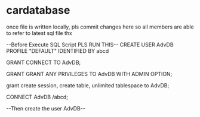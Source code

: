 # cardatabase
once file is written locally, pls commit changes here so all members are able to refer to latest sql file thx

--Before Execute SQL Script PLS RUN THIS--
CREATE USER AdvDB PROFILE "DEFAULT" IDENTIFIED BY abcd

 GRANT CONNECT TO AdvDB;

 GRANT GRANT ANY PRIVILEGES TO AdvDB WITH ADMIN OPTION; 	

 grant create session, create table, unlimited tablespace to AdvDB;


 CONNECT AdvDB /abcd;

 --Then create the user AdvDB--